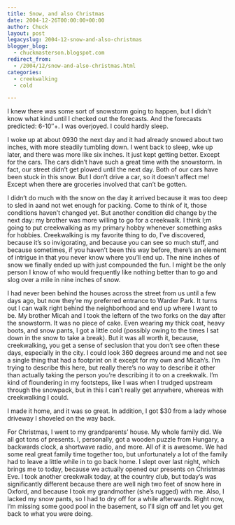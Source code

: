 ```yaml
---
title: Snow, and also Christmas
date: 2004-12-26T00:00:00+00:00
author: Chuck
layout: post
legacyslug: 2004-12-snow-and-also-christmas
blogger_blog:
  - chuckmasterson.blogspot.com
redirect_from:
  - /2004/12/snow-and-also-christmas.html
categories:
  - creekwalking
  - cold

---
```

I knew there was some sort of snowstorm going to happen, but I didn’t know what
kind until I checked out the forecasts. And the forecasts predicted:
6-10&#8243;+. I was overjoyed. I could hardly sleep.

I woke up at about 0930 the next day and it had already snowed about two
inches, with more steadily tumbling down. I went back to sleep, wke up later,
and there was more like six inches. It just kept getting better. Except for the
cars. The cars didn’t have such a great time with the snowstorm. In fact, our
street didn’t get plowed until the next day. Both of our cars have been stuck
in this snow. But I don’t drive a car, so it doesn’t affect me! Except when
there are groceries involved that can’t be gotten.

I didn’t do much with the snow on the day it arrived because it was too deep to
sled in aand not wet enough for packing. Come to think of it, those conditions
haven’t changed yet. But another condition did change by the next day: my
brother was more willing to go for a creekwalk. I think I;m going to put
creekwalking as my primary hobby whenever something asks for hobbies.
Creekwalking is my favorite thing to do, I’ve discovered, because it’s so
invigorating, and because you can see so much stuff, and because sometimes, if
you haven’t been this way before, there’s an element of intrigue in that you
never know where you’ll end up. The nine inches of snow we finally ended up
with just compounded the fun. I might be the only person I know of who would
frequently like nothing better than to go and slog over a mile in nine inches
of snow.

I had never been behind the houses across the street from us until a few days
ago, but now they’re my preferred entrance to Warder Park. It turns out I can
walk right behind the neighborhood and end up where I want to be. My brother
Micah and I took the leftern of the two forks on the day after the snowstorm.
It was no piece of cake. Even wearing my thick coat, heavy boots, and snow
pants, I got a little cold (possibly owing to the times I sat down in the snow
to take a break). But it was all worth it, because, creekwalking, you get a
sense of seclusion that you don’t see often these days, especially in the city.
I could look 360 degrees around me and not see a single thing that had a
footprint on it except for my own and Micah’s. I’m trying to describe this
here, but really there’s no way to describe it other than actually taking the
person you’re describing it to on a creekwalk. I’m kind of floundering in my
footsteps, like I was when I trudged upstream through the snowpack, but in this
I can’t really get anywhere, whereas with creekwalking I could.

I made it home, and it was so great. In addition, I got $30 from a lady whose
driveway I shoveled on the way back.

For Christmas, I went to my grandparents’ house. My whole family did. We all
got tons of presents. I, personally, got a wooden puzzle from Hungary, a
backwards clock, a shortwave radio, and more. All of it is awesome. We had some
real great family time together too, but unfortunately a lot of the family had
to leave a little while in to go back home. I slept over last night, which
brings me to today, because we actually opened our presents on Christmas Eve. I
took another creekwalk today, at the country club, but today’s was
significantly different because there are well nigh two feet of snow here in
Oxford, and because I took my grandmother (she’s rugged) with me. Also, I
lacked my snow pants, so I had to dry off for a while afterwards. Right now,
I’m missing some good pool in the basement, so I’ll sign off and let you get
back to what you were doing.
